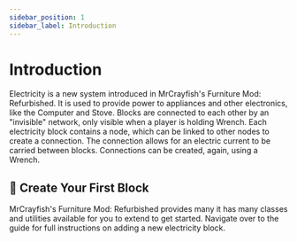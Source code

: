 ```yaml
---
sidebar_position: 1
sidebar_label: Introduction
---
```


# Introduction

Electricity is a new system introduced in MrCrayfish's Furniture Mod: Refurbished. It is used to provide power to appliances and other electronics, like the Computer and Stove. Blocks are connected to each other by an "invisible" network, only visible when a player is holding Wrench. Each electricity block contains a node, which can be linked to other nodes to create a connection. The connection allows for an electric current to be carried between blocks. Connections can be created, again, using a Wrench.

## 🚀 Create Your First Block

MrCrayfish's Furniture Mod: Refurbished provides many it has many classes and utilities available for you to extend to get started. Navigate over to the guide for full instructions on adding a new electricity block.

